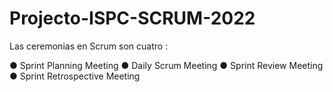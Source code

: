 # Projecto-ISPC-SCRUM-2022

Las ceremonias en Scrum son cuatro :

● Sprint Planning Meeting 
● Daily Scrum Meeting 
● Sprint Review Meeting
 ● Sprint Retrospective Meeting
 
 
